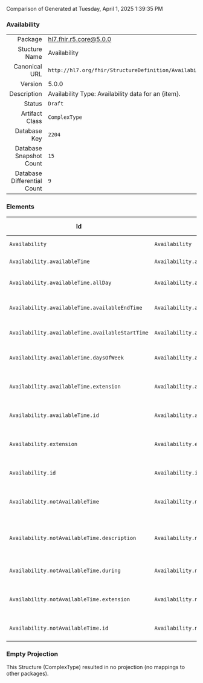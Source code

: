 Comparison of 
Generated at Tuesday, April 1, 2025 1:39:35 PM

### Availability

|      |     |
| ---: | --- |
| Package | hl7.fhir.r5.core@5.0.0 |
| Stucture Name | Availability |
| Canonical URL | `http://hl7.org/fhir/StructureDefinition/Availability` |
| Version | 5.0.0 |
| Description | Availability Type: Availability data for an {item}. |
| Status | `Draft` |
| Artifact Class | `ComplexType` |
| Database Key | `2204` |
| Database Snapshot Count | `15` |
| Database Differential Count | `9` |

### Elements

| Id | Path | Name | Base Path | Short | Cardinality | Collated Type | Binding Strength | Binding Value Set |
| -- | ---- | ---- | --------- | ----- | ----------- | ------------- | ---------------- | ----------------- |
| `Availability` | `Availability` | `Availability` | Availability | Availability data for an {item} | 0..* | Availability |  |  |
| `Availability.availableTime` | `Availability.availableTime` | `availableTime` | Availability.availableTime | Times the {item} is available | 0..* | Element |  |  |
| `Availability.availableTime.allDay` | `Availability.availableTime.allDay` | `allDay` | Availability.availableTime.allDay | Always available? i.e. 24 hour service | 0..1 | boolean |  |  |
| `Availability.availableTime.availableEndTime` | `Availability.availableTime.availableEndTime` | `availableEndTime` | Availability.availableTime.availableEndTime | Closing time of day (ignored if allDay = true) | 0..1 | time |  |  |
| `Availability.availableTime.availableStartTime` | `Availability.availableTime.availableStartTime` | `availableStartTime` | Availability.availableTime.availableStartTime | Opening time of day (ignored if allDay = true) | 0..1 | time |  |  |
| `Availability.availableTime.daysOfWeek` | `Availability.availableTime.daysOfWeek` | `daysOfWeek` | Availability.availableTime.daysOfWeek | mon \| tue \| wed \| thu \| fri \| sat \| sun | 0..* | code | `Required` | `http://hl7.org/fhir/ValueSet/days-of-week|5.0.0` |
| `Availability.availableTime.extension` | `Availability.availableTime.extension` | `extension` | Element.extension | Additional content defined by implementations | 0..* | Extension |  |  |
| `Availability.availableTime.id` | `Availability.availableTime.id` | `id` | Element.id | Unique id for inter-element referencing | 0..1 | id |  |  |
| `Availability.extension` | `Availability.extension` | `extension` | Element.extension | Additional content defined by implementations | 0..* | Extension |  |  |
| `Availability.id` | `Availability.id` | `id` | Element.id | Unique id for inter-element referencing | 0..1 | id |  |  |
| `Availability.notAvailableTime` | `Availability.notAvailableTime` | `notAvailableTime` | Availability.notAvailableTime | Not available during this time due to provided reason | 0..* | Element |  |  |
| `Availability.notAvailableTime.description` | `Availability.notAvailableTime.description` | `description` | Availability.notAvailableTime.description | Reason presented to the user explaining why time not available | 0..1 | string |  |  |
| `Availability.notAvailableTime.during` | `Availability.notAvailableTime.during` | `during` | Availability.notAvailableTime.during | Service not available during this period | 0..1 | Period |  |  |
| `Availability.notAvailableTime.extension` | `Availability.notAvailableTime.extension` | `extension` | Element.extension | Additional content defined by implementations | 0..* | Extension |  |  |
| `Availability.notAvailableTime.id` | `Availability.notAvailableTime.id` | `id` | Element.id | Unique id for inter-element referencing | 0..1 | id |  |  |
### Empty Projection

This Structure (ComplexType) resulted in no projection (no mappings to other packages).

